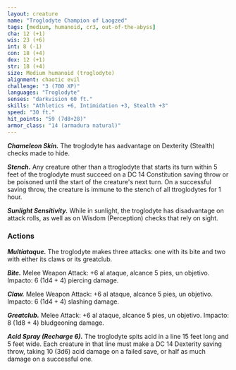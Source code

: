 ```yaml
---
layout: creature
name: "Troglodyte Champion of Laogzed"
tags: [medium, humanoid, cr3, out-of-the-abyss]
cha: 12 (+1)
wis: 23 (+6)
int: 8 (-1)
con: 18 (+4)
dex: 12 (+1)
str: 18 (+4)
size: Medium humanoid (troglodyte)
alignment: chaotic evil
challenge: "3 (700 XP)"
languages: "Troglodyte"
senses: "darkvision 60 ft."
skills: "Athletics +6, Intimidation +3, Stealth +3"
speed: "30 ft."
hit_points: "59 (7d8+28)"
armor_class: "14 (armadura natural)"
---
```


***Chameleon Skin.*** The troglodyte has aadvantage on Dexterity (Stealth) checks made to hide.

***Stench.*** Any creature other than a ttroglodyte that starts its turn within 5 feet of the troglodyte must succeed on a DC 14 Constitution saving throw or be poisoned until the start of the creature's next turn. On a successful saving throw, the creature is immune to the stench of all ttroglodytes for 1 hour.

***Sunlight Sensitivity.*** While in sunlight, the troglodyte has disadvantage on attack rolls, as well as on Wisdom (Perception) checks that rely on sight.

### Actions

***Multiataque.*** The troglodyte makes three attacks: one with its bite and two with either its claws or its greatclub.

***Bite.*** Melee Weapon Attack: +6 al ataque, alcance 5 pies, un objetivo. Impacto: 6 (1d4 + 4) piercing damage.

***Claw.*** Melee Weapon Attack: +6 al ataque, alcance 5 pies, un objetivo. Impacto: 6 (1d4 + 4) slashing damage.

***Greatclub.*** Melee Attack: +6 al ataque, alcance 5 pies, un objetivo. Impacto: 8 (1d8 + 4) bludgeoning damage.

***Acid Spray (Recharge 6).*** The troglodyte spits acid in a line 15 feet long and 5 feet wide. Each creature in that line must make a DC 14 Dexterity saving throw, taking 10 (3d6) acid damage on a failed save, or half as much damage on a successful one.